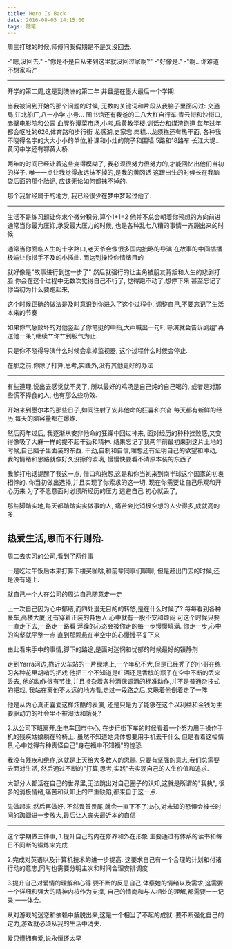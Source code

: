 ```yaml
---
title: Hero Is Back
date: 2016-08-05 14:15:00
tags: 随笔
---
```

周三打球的时候,师傅问我假期是不是又没回去.

-"嗯,没回去."
-"你是不是自从来到这里就没回过家啊?"
-"好像是."
-"啊...你难道不想家吗?"

---
开学的第二周,这是到澳洲的第二年
并且是在墨大最后一个学期.

当我被问到开始的那个问题的时候,
无数的关键词和片段从我脑子里面闪过:
交通局,江北船厂,八一小学,小号...
图书馆还有我爸的二八大杠自行车
青云街和沙街口,赤壁电影院和公园
血腥弥漫菜市场,小考,启黄教学楼,训话台和煤渣跑道
每年过年都会呕吐的626,体育路和步行街
龙感湖,史家宕.肉糕...龙须糕还有热干面,
各种我不晓得名字的大大小小的单位,补课和小灶的院子和围墙
5路和18路车
长江大堤...黄冈中学还有鄂黄大桥.

两年的时间已经让着这些变得模糊了,
我必须很努力很努力的,才能回忆出他们当初的样子.
唯一一点让我觉得永远抹不掉的,是我的黄冈话
这跟出生的时候长在我脑袋后面的那个胎记,
应该无论如何都抹不掉的.

那个我曾经属于的地方,
我已经很少在梦中梦起过他了.

---

生活不是练习题让你求个微分积分,算个1+1=2
他并不总会朝着你预想的方向前进
通常当你最为压抑,承受最大压力的时候,
也是各种乱七八糟的事情一齐蹦出来的时候.

通常当你面临人生的十字路口,老天爷会像很多国内拙略的导演
在故事的中间插播极端让你措手不及的小插曲.
而达到操控你情绪目的

就好像是"故事进行到这一步了"
然后就强行的让主角被朋友背叛和人生的悲剧打脸
你会在这个过程中无数次觉得自己不行了,
觉得跑不动了,想停下来
甚至忘记了你当初为什么要跑起来,

这个时候正确的做法是及时意识到你进入了这个过程中,
调整自己,不要忘记了生活本来的节奏

如果你气急败坏的对他竖起了你笔挺的中指,大声喊出一句F,
导演就会告诉剧组"再送他一条",继续艹你艹到服气为止.

只是你不晓得导演什么时候会拿掉监视器,
这个过程什么时候会停止.

在那之前,你除了打算,思考,实践外,没有其他更好的办法

---

有些道理,说出去感觉就不灵了,
所以最好的鸡汤是自己炖的自己喝的,
或者是对那些慌不择食的人,
也有那么些功效.

开始来到墨尔本的那些日子,如同注射了安非他命的狂喜和兴奋
每天都有新鲜的经历,每天的脑容量都在爆炸.

然后两年过后,
我逐渐从安非他命的狂躁中回过神来,
面对经历的种种挫败感,又变得像吸了大麻一样的提不起干劲和精神.
结果忘记了我两年前最初来到这片土地的时候,自己脑子里面装的东西.
干劲,自制和自信,理想还有证明自己的欲望和冲动,
我的情绪和思路就像好久没擦的玻璃,
慢慢快要看不清原本装的东西了.

我爹打电话提醒了我这一点,
借口和抱怨,这是和你当初来到南半球这个国家的初衷相悖的.
你当初做出选择,并且实现了你索求的这一切,
现在你需要让自己乐观和开心历来
为了不愿意面对必须所经历的压力 逃避自己
初心就丢了,

那些脚踏实地,每天都踏踏实实做事的人,
痛苦会比消极空想的人少得多,成就高的多.

热爱生活,思而不行则殆.
---

周二去实习的公司,看到了两件事
 
一是吃过午饭后本来打算下楼买咖啡,和前辈同事们聊聊,
但是赶出门去的时候,还是没有碰上.

就自己一个人在公司的周边自己随意走一走

上一次自己因为心中郁结,而四处漫无目的的转悠,是在什么时候了?
每每看到各种豪车,高楼大厦,还有穿着正装的各色人,心中就有一股不安和烦闷
可这个时候只要一直走下去,一路走一路看
浮躁的心态会被你走的每一步慢慢填满.
你走一步,心中的沟壑就平整一点
直到那颗悬在半空中的心慢慢平复下来

由此看来手中的事情,脚下的路途,是面对迷惘和忧郁的时候最好的镇静剂

走到Yarra河边,靠近火车站的一片绿地上,一个年纪不大,但是已经秃了的小哥在练习各种花里胡哨的把戏
他把三个不知道是红酒还是香槟的瓶子在空中不断的丢来丢去,
他的动作很有节律,并且掺杂着各种酒保调酒的标准动作,并不是普通杂技式的把戏,
我站在离他不太远的地方看,走过一段路之后,又瞅着他倒着走了一阵

他是从内心真正喜爱这样炫酷的表演,
还是只是为了能够在这个以利益和金钱为主要驱动力的社会里不被淘汰和饿死?



2.从公司下班离开,坐电车回市中心,
在步行街下车的时候看着一个努力用手操作手机的残疾姑娘躺在轮椅上.
虽然不知道她具体想要用手机去干什么
但是看着这幅情景,心中觉得有种责怪自己"身在福中不知福"的惶恐.

我没有残疾和绝症,这就是上天给大多数人的恩赐.
只要有坚强的意志,我们总需要去面对生活,
然后通过不断的"打算,思考,实践"去实现自己的人生价值和追求.

大部分人都活在自己的世界里,无法跳出对自己圈子的认知,这就是所谓的"我执",
很多的消极情绪,痛苦和认知上的严重缺陷,都来自于这一点.

先做起来,然后再做好.
不然畏首畏尾,就会一直下不了决心,对未知的恐惧会被长时间的踟蹰进一步放大,最后让人丧失最近本的自信

---
这个学期做三件事,
1.提升自己的内在修养和外在形象
主要通过有体系的读书和每日不间断的锻炼来完成

2.完成对英语以及计算机技术的进一步提高.
这要求自己有一个合理的计划和付诸行动的意志,同时也需要分明主次和时间合理安排调度

3.提升自己对爱情的理解和心得
要不断的反思自己,体察她的情绪以及需求,这需要一个详细和强大的精神内核作为支撑,
自己的情商和与人相处的理解,都需要一一记录,一一体会.

从对游戏的迷恋和依赖中解脱出来,这是一个相当了不起的成就.
要不断强化自己的定力,游戏就必须从我的生活中消失.


爱只懂拥有爱,说永恒还太早